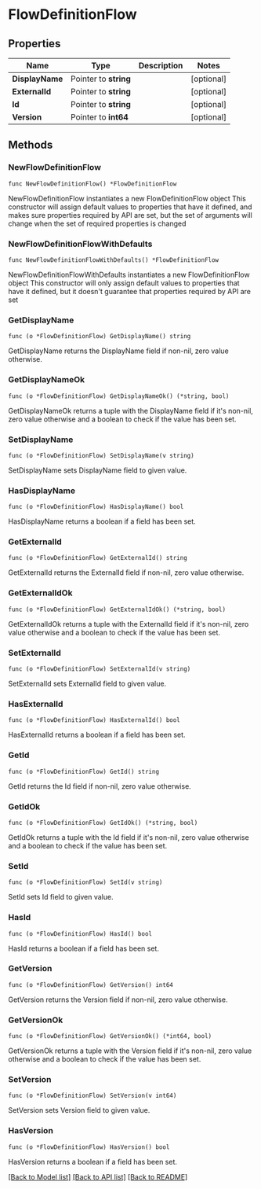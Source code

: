 # FlowDefinitionFlow

## Properties

Name | Type | Description | Notes
------------ | ------------- | ------------- | -------------
**DisplayName** | Pointer to **string** |  | [optional] 
**ExternalId** | Pointer to **string** |  | [optional] 
**Id** | Pointer to **string** |  | [optional] 
**Version** | Pointer to **int64** |  | [optional] 

## Methods

### NewFlowDefinitionFlow

`func NewFlowDefinitionFlow() *FlowDefinitionFlow`

NewFlowDefinitionFlow instantiates a new FlowDefinitionFlow object
This constructor will assign default values to properties that have it defined,
and makes sure properties required by API are set, but the set of arguments
will change when the set of required properties is changed

### NewFlowDefinitionFlowWithDefaults

`func NewFlowDefinitionFlowWithDefaults() *FlowDefinitionFlow`

NewFlowDefinitionFlowWithDefaults instantiates a new FlowDefinitionFlow object
This constructor will only assign default values to properties that have it defined,
but it doesn't guarantee that properties required by API are set

### GetDisplayName

`func (o *FlowDefinitionFlow) GetDisplayName() string`

GetDisplayName returns the DisplayName field if non-nil, zero value otherwise.

### GetDisplayNameOk

`func (o *FlowDefinitionFlow) GetDisplayNameOk() (*string, bool)`

GetDisplayNameOk returns a tuple with the DisplayName field if it's non-nil, zero value otherwise
and a boolean to check if the value has been set.

### SetDisplayName

`func (o *FlowDefinitionFlow) SetDisplayName(v string)`

SetDisplayName sets DisplayName field to given value.

### HasDisplayName

`func (o *FlowDefinitionFlow) HasDisplayName() bool`

HasDisplayName returns a boolean if a field has been set.

### GetExternalId

`func (o *FlowDefinitionFlow) GetExternalId() string`

GetExternalId returns the ExternalId field if non-nil, zero value otherwise.

### GetExternalIdOk

`func (o *FlowDefinitionFlow) GetExternalIdOk() (*string, bool)`

GetExternalIdOk returns a tuple with the ExternalId field if it's non-nil, zero value otherwise
and a boolean to check if the value has been set.

### SetExternalId

`func (o *FlowDefinitionFlow) SetExternalId(v string)`

SetExternalId sets ExternalId field to given value.

### HasExternalId

`func (o *FlowDefinitionFlow) HasExternalId() bool`

HasExternalId returns a boolean if a field has been set.

### GetId

`func (o *FlowDefinitionFlow) GetId() string`

GetId returns the Id field if non-nil, zero value otherwise.

### GetIdOk

`func (o *FlowDefinitionFlow) GetIdOk() (*string, bool)`

GetIdOk returns a tuple with the Id field if it's non-nil, zero value otherwise
and a boolean to check if the value has been set.

### SetId

`func (o *FlowDefinitionFlow) SetId(v string)`

SetId sets Id field to given value.

### HasId

`func (o *FlowDefinitionFlow) HasId() bool`

HasId returns a boolean if a field has been set.

### GetVersion

`func (o *FlowDefinitionFlow) GetVersion() int64`

GetVersion returns the Version field if non-nil, zero value otherwise.

### GetVersionOk

`func (o *FlowDefinitionFlow) GetVersionOk() (*int64, bool)`

GetVersionOk returns a tuple with the Version field if it's non-nil, zero value otherwise
and a boolean to check if the value has been set.

### SetVersion

`func (o *FlowDefinitionFlow) SetVersion(v int64)`

SetVersion sets Version field to given value.

### HasVersion

`func (o *FlowDefinitionFlow) HasVersion() bool`

HasVersion returns a boolean if a field has been set.


[[Back to Model list]](../README.md#documentation-for-models) [[Back to API list]](../README.md#documentation-for-api-endpoints) [[Back to README]](../README.md)



